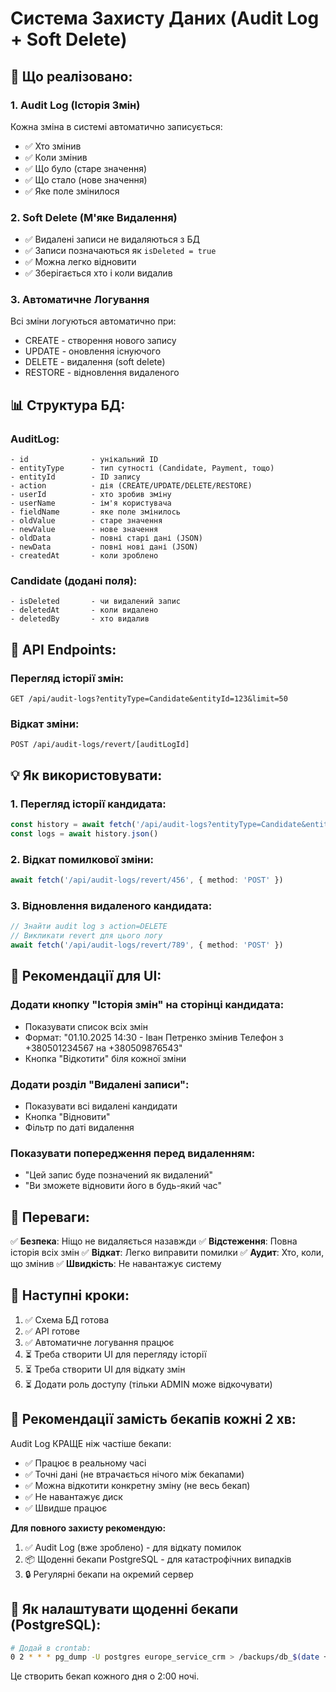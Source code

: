 # Система Захисту Даних (Audit Log + Soft Delete)

## 🎯 Що реалізовано:

### 1. **Audit Log (Історія Змін)**
Кожна зміна в системі автоматично записується:
- ✅ Хто змінив
- ✅ Коли змінив  
- ✅ Що було (старе значення)
- ✅ Що стало (нове значення)
- ✅ Яке поле змінилося

### 2. **Soft Delete (М'яке Видалення)**
- ✅ Видалені записи не видаляються з БД
- ✅ Записи позначаються як `isDeleted = true`
- ✅ Можна легко відновити
- ✅ Зберігається хто і коли видалив

### 3. **Автоматичне Логування**
Всі зміни логуються автоматично при:
- CREATE - створення нового запису
- UPDATE - оновлення існуючого
- DELETE - видалення (soft delete)
- RESTORE - відновлення видаленого

## 📊 Структура БД:

### AuditLog:
```
- id              - унікальний ID
- entityType      - тип сутності (Candidate, Payment, тощо)
- entityId        - ID запису
- action          - дія (CREATE/UPDATE/DELETE/RESTORE)
- userId          - хто зробив зміну
- userName        - ім'я користувача
- fieldName       - яке поле змінилось
- oldValue        - старе значення
- newValue        - нове значення
- oldData         - повні старі дані (JSON)
- newData         - повні нові дані (JSON)
- createdAt       - коли зроблено
```

### Candidate (додані поля):
```
- isDeleted       - чи видалений запис
- deletedAt       - коли видалено
- deletedBy       - хто видалив
```

## 🔧 API Endpoints:

### Перегляд історії змін:
```
GET /api/audit-logs?entityType=Candidate&entityId=123&limit=50
```

### Відкат зміни:
```
POST /api/audit-logs/revert/[auditLogId]
```

## 💡 Як використовувати:

### 1. Перегляд історії кандидата:
```typescript
const history = await fetch('/api/audit-logs?entityType=Candidate&entityId=123')
const logs = await history.json()
```

### 2. Відкат помилкової зміни:
```typescript
await fetch('/api/audit-logs/revert/456', { method: 'POST' })
```

### 3. Відновлення видаленого кандидата:
```typescript
// Знайти audit log з action=DELETE
// Викликати revert для цього логу
await fetch('/api/audit-logs/revert/789', { method: 'POST' })
```

## 🎨 Рекомендації для UI:

### Додати кнопку "Історія змін" на сторінці кандидата:
- Показувати список всіх змін
- Формат: "01.10.2025 14:30 - Іван Петренко змінив Телефон з +380501234567 на +380509876543"
- Кнопка "Відкотити" біля кожної зміни

### Додати розділ "Видалені записи":
- Показувати всі видалені кандидати
- Кнопка "Відновити"
- Фільтр по даті видалення

### Показувати попередження перед видаленням:
- "Цей запис буде позначений як видалений"
- "Ви зможете відновити його в будь-який час"

## 🔐 Переваги:

✅ **Безпека**: Ніщо не видаляється назавжди
✅ **Відстеження**: Повна історія всіх змін
✅ **Відкат**: Легко виправити помилки
✅ **Аудит**: Хто, коли, що змінив
✅ **Швидкість**: Не навантажує систему

## 📝 Наступні кроки:

1. ✅ Схема БД готова
2. ✅ API готове
3. ✅ Автоматичне логування працює
4. ⏳ Треба створити UI для перегляду історії
5. ⏳ Треба створити UI для відкату змін
6. ⏳ Додати роль доступу (тільки ADMIN може відкочувати)

## 🎯 Рекомендації замість бекапів кожні 2 хв:

Audit Log КРАЩЕ ніж частіше бекапи:
- ✅ Працює в реальному часі
- ✅ Точні дані (не втрачається нічого між бекапами)
- ✅ Можна відкотити конкретну зміну (не весь бекап)
- ✅ Не навантажує диск
- ✅ Швидше працює

**Для повного захисту рекомендую:**
1. ✅ Audit Log (вже зроблено) - для відкату помилок
2. 📦 Щоденні бекапи PostgreSQL - для катастрофічних випадків
3. 🔒 Регулярні бекапи на окремий сервер

## 🚀 Як налаштувати щоденні бекапи (PostgreSQL):

```bash
# Додай в crontab:
0 2 * * * pg_dump -U postgres europe_service_crm > /backups/db_$(date +\%Y\%m\%d).sql
```

Це створить бекап кожного дня о 2:00 ночі.


